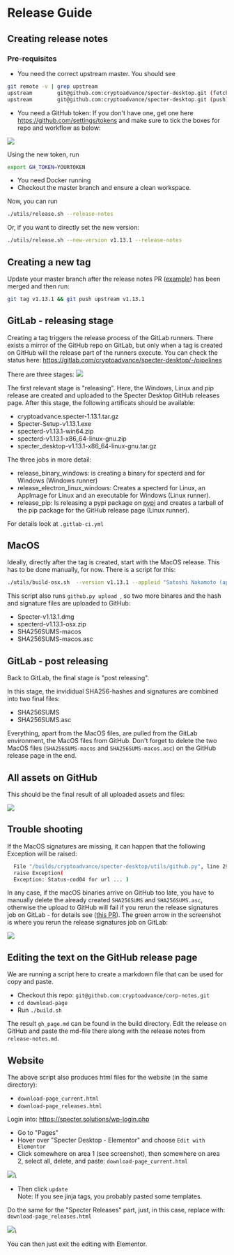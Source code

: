 # Release Guide

## Creating release notes
### Pre-requisites
- You need the correct upstream master. You should see
```bash 
git remote -v | grep upstream                                                                  
upstream        git@github.com:cryptoadvance/specter-desktop.git (fetch)
upstream        git@github.com:cryptoadvance/specter-desktop.git (push)
```
- You need a GitHub token:
If you don't have one, get one here https://github.com/settings/tokens and make sure to tick the boxes for repo and workflow as below:

![](./images/release-guide/github-token.png)

Using the new token, run
 ```bash
 export GH_TOKEN=YOURTOKEN
 ```
- You need Docker running
- Checkout the master branch and ensure a clean workspace.

Now, you can run
```bash
./utils/release.sh --release-notes
```
Or, if you want to directly set the new version:
```bash
./utils/release.sh --new-version v1.13.1 --release-notes
```
## Creating a new tag
Update your master branch after the release notes PR ([example](https://github.com/cryptoadvance/specter-desktop/commit/65ff6959d7fd85cba745e4d454b30031839f857f/)) has been merged and then run:
```bash
git tag v1.13.1 && git push upstream v1.13.1
```
## GitLab - releasing stage
Creating a tag triggers the release process of the GitLab runners. 
There exists a mirror  of the GitHub repo on GitLab, but only when a tag is created on GitHub will the release part of the runners execute. You can check the status here: 
https://gitlab.com/cryptoadvance/specter-desktop/-/pipelines

There are three stages:
![](./images/release-guide/overview-gitlab-pipline.png)

The first relevant stage is "releasing". Here, the Windows, Linux and pip release are created and uploaded to the Specter Desktop GitHub releases page. After this stage, the following artificats should be available:

- cryptoadvance.specter-1.13.1.tar.gz
- Specter-Setup-v1.13.1.exe
- specterd-v1.13.1-win64.zip
- specterd-v1.13.1-x86_64-linux-gnu.zip
- specter_desktop-v1.13.1-x86_64-linux-gnu.tar.gz

The three jobs in more detail:
- release_binary_windows: is creating a binary for specterd and for Windows (Windows runner)
- release_electron_linux_windows: Creates a specterd for Linux, an AppImage for Linux and an executable for Windows (Linux runner).
- release_pip: Is releasing a pypi package on [pypi](https://pypi.org/project/cryptoadvance.specter/) and creates a tarball of the pip package for the GitHub release page (Linux runner). 

For details look at `.gitlab-ci.yml`

## MacOS
Ideally, directly after the tag is created, start with the MacOS release. This has to be done manually, for now. There is a script for this:
```bash
./utils/build-osx.sh  --version v1.13.1 --appleid "Satoshi Nakamoto (appleid)" --mail "satoshi@gmx.com" make-hash specterd electron sign upload
```

This script also runs `github.py upload `, so two more binares and the hash and signature files are uploaded to GitHub:

- Specter-v1.13.1.dmg
- specterd-v1.13.1-osx.zip
- SHA256SUMS-macos
- SHA256SUMS-macos.asc

## GitLab - post releasing
Back to GitLab, the final stage is "post releasing". 

In this stage, the invididual SHA256-hashes and signatures are combined into two final files:
- SHA256SUMS
- SHA256SUMS.asc

Everything, apart from the MacOS files, are pulled from the GitLab environment, the MacOS files from GitHub.
Don't forget to delete the two MacOS files (`SHA256SUMS-macos` and `SHA256SUMS-macos.asc`) on the GitHub release page in the end.

## All assets on GitHub

This should be the final result of all uploaded assets and files:

![](./images/release-guide/final-view-of-assets.png)

## Trouble shooting
If the MacOS signatures are missing, it can happen that the following Exception will be raised:
```bash
  File "/builds/cryptoadvance/specter-desktop/utils/github.py", line 295, in download_artifact
  raise Exception(
  Exception: Status-cod04 for url ... )
```
In any case, if the macOS binaries arrive on GitHub too late, you have to manually delete the already created `SHA256SUMS` and `SHA256SUMS.asc`, otherwise the upload to GitHub will fail if you rerun the release signatures job on GitLab - for details see ([this PR](https://github.com/cryptoadvance/specter-desktop/pull/689)). The green arrow in the screenshot is where you rerun the release signatures job on GitLab:

![](./images/release-guide/rerun-release-signatures.png)

## Editing the text on the GitHub release page
We are running a script here to create a markdown file that can be used for copy and paste.
- Checkout this repo: `git@github.com:cryptoadvance/corp-notes.git`
- `cd download-page`
- Run `./build.sh`

The result `gh_page.md` can be found in the build directory.
Edit the release on GitHub and paste the md-file there along with the release notes from `release-notes.md`.

## Website 
The above script also produces html files for the website (in the same directory):
- `download-page_current.html`
- `download-page_releases.html`

Login into: https://specter.solutions/wp-login.php

- Go to "Pages"
- Hover over "Specter Desktop - Elementor" and choose `Edit with Elementor`
- Click somewhere on area 1 (see screenshot), then somewhere on area 2, select all, delete, and paste: `download-page_current.html`

![](./images/release-guide/website-1.png)\
- Then click `update`\
Note: If you see jinja tags, you probably pasted some templates.

Do the same for the "Specter Releases" part, just, in this case, replace with:\
`download-page_releases.html`

![](./images/release-guide/website-2.png)\

You can then just exit the editing with Elementor.

